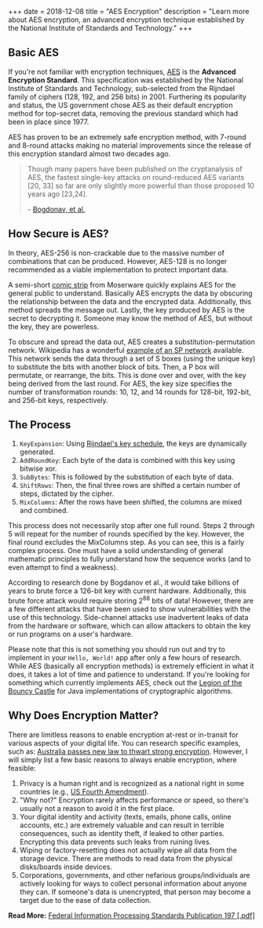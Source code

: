 +++
date = 2018-12-08
title = "AES Encryption"
description = "Learn more about AES encryption, an advanced encryption technique established by the National Institute of Standards and Technology."
+++

## Basic AES

If you're not familiar with encryption techniques,
[AES](https://en.wikipedia.org/wiki/Advanced_Encryption_Standard) is the
**Advanced Encryption Standard**. This specification was established by the
National Institute of Standards and Technology, sub-selected from the Rijndael
family of ciphers (128, 192, and 256 bits) in 2001. Furthering its popularity
and status, the US government chose AES as their default encryption method for
top-secret data, removing the previous standard which had been in place
since 1977.

AES has proven to be an extremely safe encryption method, with 7-round and
8-round attacks making no material improvements since the release of this
encryption standard almost two decades ago.

> Though many papers have been published on the cryptanalysis of AES, the
> fastest single-key attacks on round-reduced AES variants [20, 33] so far are
> only slightly more powerful than those proposed 10 years ago [23,24].
>
> \-
> [Bogdonav, et al.](http://research.microsoft.com/en-us/projects/cryptanalysis/aesbc.pdf)

## How Secure is AES?

In theory, AES-256 is non-crackable due to the massive number of combinations
that can be produced. However, AES-128 is no longer recommended as a viable
implementation to protect important data.

A semi-short
[comic strip](http://www.moserware.com/2009/09/stick-figure-guide-to-advanced.html)
from Moserware quickly explains AES for the general public to understand.
Basically AES encrypts the data by obscuring the relationship between the data
and the encrypted data. Additionally, this method spreads the message out.
Lastly, the key produced by AES is the secret to decrypting it. Someone may know
the method of AES, but without the key, they are powerless.

To obscure and spread the data out, AES creates a substitution-permutation
network. Wikipedia has a wonderful
[example of an SP network](https://upload.wikimedia.org/wikipedia/commons/thumb/c/cd/SubstitutionPermutationNetwork2.png/468px-SubstitutionPermutationNetwork2.png)
available. This network sends the data through a set of S boxes (using the
unique key) to substitute the bits with another block of bits. Then, a P box
will permutate, or rearrange, the bits. This is done over and over, with the key
being derived from the last round. For AES, the key size specifies the number of
transformation rounds: 10, 12, and 14 rounds for 128-bit, 192-bit, and 256-bit
keys, respectively.

## The Process

1. `KeyExpansion`: Using
   [Rijndael's key schedule](https://en.m.wikipedia.org/wiki/Advanced_Encryption_Standard),
   the keys are dynamically generated.
2. `AddRoundKey`: Each byte of the data is combined with this key using bitwise
   xor.
3. `SubBytes`: This is followed by the substitution of each byte of data.
4. `ShiftRows`: Then, the final three rows are shifted a certain number of
   steps, dictated by the cipher.
5. `MixColumns`: After the rows have been shifted, the columns are mixed and
   combined.

This process does not necessarily stop after one full round. Steps 2 through 5
will repeat for the number of rounds specified by the key. However, the final
round excludes the MixColumns step. As you can see, this is a fairly complex
process. One must have a solid understanding of general mathematic principles to
fully understand how the sequence works (and to even attempt to find a
weakness).

According to research done by Bogdanov et al., it would take billions of years
to brute force a 126-bit key with current hardware. Additionally, this brute
force attack would require storing 2<sup>88</sup> bits of data! However, there
are a few different attacks that have been used to show vulnerabilities with the
use of this technology. Side-channel attacks use inadvertent leaks of data from
the hardware or software, which can allow attackers to obtain the key or run
programs on a user's hardware.

Please note that this is not something you should run out and try to implement
in your `Hello, World!` app after only a few hours of research. While AES
(basically all encryption methods) is extremely efficient in what it does, it
takes a lot of time and patience to understand. If you're looking for something
which currently implements AES, check out the
[Legion of the Bouncy Castle](https://www.bouncycastle.org/documentation.html)
for Java implementations of cryptographic algorithms.

## Why Does Encryption Matter?

There are limitless reasons to enable encryption at-rest or in-transit for
various aspects of your digital life. You can research specific examples, such
as:
[Australia passes new law to thwart strong encryption](https://arstechnica.com/tech-policy/2018/12/australia-passes-new-law-to-thwart-strong-encryption/).
However, I will simply list a few basic reasons to always enable encryption,
where feasible:

1. Privacy is a human right and is recognized as a national right in some
   countries (e.g.,
   [US Fourth Amendment](https://www.law.cornell.edu/wex/fourth_amendment)).
2. "Why not?" Encryption rarely affects performance or speed, so there's usually
   not a reason to avoid it in the first place.
3. Your digital identity and activity (texts, emails, phone calls, online
   accounts, etc.) are extremely valuable and can result in terrible
   consequences, such as identity theft, if leaked to other parties. Encrypting
   this data prevents such leaks from ruining lives.
4. Wiping or factory-resetting does not actually wipe all data from the storage
   device. There are methods to read data from the physical disks/boards inside
   devices.
5. Corporations, governments, and other nefarious groups/individuals are
   actively looking for ways to collect personal information about anyone they
   can. If someone's data is unencrypted, that person may become a target due to
   the ease of data collection.

**Read More:**
[Federal Information Processing Standards Publication 197 [.pdf]](http://nvlpubs.nist.gov/nistpubs/FIPS/NIST.FIPS.197.pdf)

